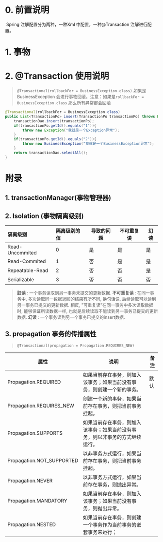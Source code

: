 # 0. 前置说明

​    Spring 注解配置分为两种，一种Xml 中配置，一种@Transaction 注解进行配置。

# 1. 事物

# 2. @Transaction 使用说明

> `@Transactional(rollbackFor = BusinessException.class)`
> 如果是BusinessException 会进行事物回滚。注意：如果是`rollbackFor = BusinessException.class` 那么所有异常都会回滚

```java
@Transactional(rollbackFor = BusinessException.class)
public List<TransactionPo> insert(TransactionPo transactionPo) throws Exception {
    transactionDao.insert(transactionPo);
    if(transactionPo.getId().equals("1")){
        throw new Exception("我就是一个Exception异常");
    }
    if(transactionPo.getId().equals("2")){
        throw new BusinessException("我就是一个BusinessException异常");
    }
    return transactionDao.selectAll();
}
```



# 附录

## 1. transactionManager(事物管理器)

## 2. Isolation (事物隔离级别)

| 隔离级别        | 隔离级别的值 | 导致的问题 | 不可重复读 | 幻读 |
| :-------------- | :----------- | ---------- | ---------- | ---- |
| Read-Uncommited | 0            | 是         | 是         | 是   |
| Read-Commited   | 1            | 否         | 是         | 是   |
| Repeatable-Read | 2            | 否         | 否         | 是   |
| Serializable    | 3            | 否         | 否         | 否   |

>**脏读** : 一个事务读取到另一事务未提交的更新数据.
>**不可重复读** : 在同一事务中, 多次读取同一数据返回的结果有所不同, 换句话说, 后续读取可以读到另一事务已提交的更新数据. 相反, "可重复读"在同一事务中多次读取数据时, 能够保证所读数据一样, 也就是后续读取不能读到另一事务已提交的更新数据.
>**幻读** : 一个事务读到另一个事务已提交的insert数据.

## 3. propagation 事务的传播属性

> `@Transactional(propagation = Propagation.REQUIRES_NEW)`

| 属性                      | 说明                                                         | 备注 |
| ------------------------- | ------------------------------------------------------------ | ---- |
| Propagation.REQUIRED      | 如果当前存在事务，则加入该事务；如果当前没有事务，则创建一个新的事务。 | 默认 |
| Propagation.REQUIRES_NEW  | 创建一个新的事务，如果当前存在事务，则把当前事务挂起。       |      |
| Propagation.SUPPORTS      | 如果当前存在事务，则加入该事务；如果当前没有事务，则以非事务的方式继续运行。 |      |
| Propagation.NOT_SUPPORTED | 以非事务方式运行，如果当前存在事务，则把当前事务挂起。       |      |
| Propagation.NEVER         | 以非事务方式运行，如果当前存在事务，则抛出异常。             |      |
| Propagation.MANDATORY     | 如果当前存在事务，则加入该事务；如果当前没有事务，则抛出异常。 |      |
| Propagation.NESTED        | 如果当前存在事务，则创建一个事务作为当前事务的嵌套事务来运行； |      |

